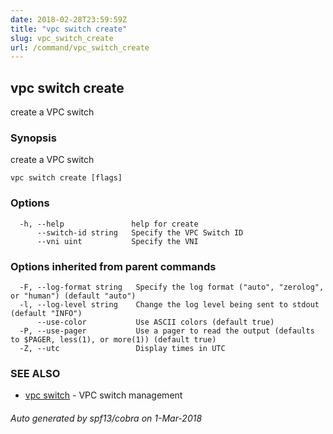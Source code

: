 ```yaml
---
date: 2018-02-28T23:59:59Z
title: "vpc switch create"
slug: vpc_switch_create
url: /command/vpc_switch_create
---
```

## vpc switch create

create a VPC switch

### Synopsis


create a VPC switch

```
vpc switch create [flags]
```

### Options

```
  -h, --help               help for create
      --switch-id string   Specify the VPC Switch ID
      --vni uint           Specify the VNI
```

### Options inherited from parent commands

```
  -F, --log-format string   Specify the log format ("auto", "zerolog", or "human") (default "auto")
  -l, --log-level string    Change the log level being sent to stdout (default "INFO")
      --use-color           Use ASCII colors (default true)
  -P, --use-pager           Use a pager to read the output (defaults to $PAGER, less(1), or more(1)) (default true)
  -Z, --utc                 Display times in UTC
```

### SEE ALSO
* [vpc switch](/command/vpc_switch)	 - VPC switch management

###### Auto generated by spf13/cobra on 1-Mar-2018
